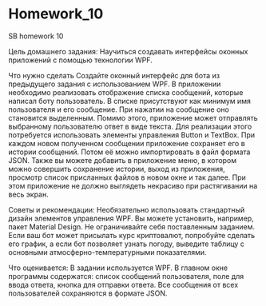 # Homework_10
SB homework 10

Цель домашнего задания:
    Научиться создавать интерфейсы оконных приложений с помощью технологии WPF.

Что нужно сделать
    Создайте оконный интерфейс для бота из предыдущего задания с использованием WPF.
    В приложении необходимо реализовать отображение списка сообщений, которые написал боту пользователь. 
    В списке присутствуют как минимум имя пользователя и его сообщение. При нажатии на сообщение оно становится выделенным.
    Помимо этого, приложение может отправлять выбранному пользователю ответ в виде текста. 
    Для реализации этого потребуется использовать элементы управления Button и TextBox. 
    При каждом новом полученном сообщении приложение сохраняет его в истории сообщений. Потом её можно импортировать в файл формата JSON. 
    Также вы можете добавить в приложение меню, в котором можно совершить сохранение истории, выход из приложения, 
    просмотр список присланных файлов в новом окне и так далее.
    При этом приложение не должно выглядеть некрасиво при растягивании на весь экран.

Советы и рекомендации:
    Необязательно использовать стандартный дизайн элементов управления WPF. Вы можете установить, например, пакет Material Design.
    Не ограничивайте себя поставленным заданием. Если ваш бот может присылать курс криптовалют, попробуйте сделать его график, а если бот позволяет узнать погоду, выведите таблицу с основными атмосферно-температурными показателями.

Что оценивается:
    В задании используется WPF.
    В главном окне программы содержатся: список сообщений пользователя, поле для ввода ответа, кнопка для отправки ответа.
    Все сообщения от всех пользователей сохраняются в формате JSON.
